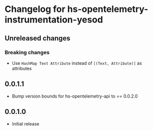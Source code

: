 # Changelog for hs-opentelemetry-instrumentation-yesod

## Unreleased changes

### Breaking changes

- Use `HashMap Text Attribute` instead of `[(Text, Attribute)]` as attributes

## 0.0.1.1

- Bump version bounds for hs-opentelemetry-api to == 0.0.2.0

## 0.0.1.0

- Initial release
